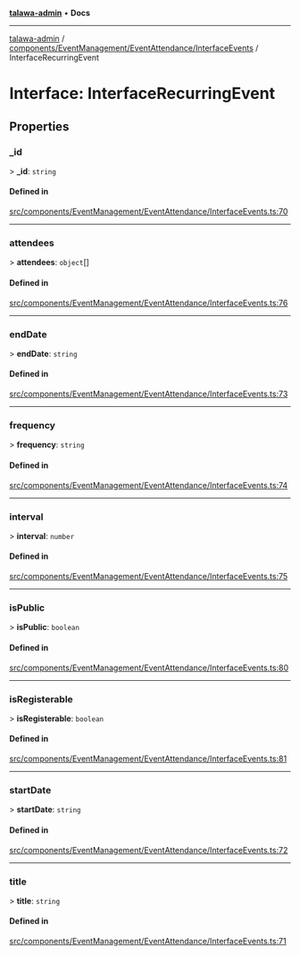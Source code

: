 [**talawa-admin**](../../../../../README.md) • **Docs**

***

[talawa-admin](../../../../../modules.md) / [components/EventManagement/EventAttendance/InterfaceEvents](../README.md) / InterfaceRecurringEvent

# Interface: InterfaceRecurringEvent

## Properties

### \_id

\> **\_id**: `string`

#### Defined in

[src/components/EventManagement/EventAttendance/InterfaceEvents.ts:70](https://github.com/PalisadoesFoundation/talawa-admin/blob/084ac7e92dede9766b77e75cf296f40165965140/src/components/EventManagement/EventAttendance/InterfaceEvents.ts#L70)

***

### attendees

\> **attendees**: `object`[]

#### Defined in

[src/components/EventManagement/EventAttendance/InterfaceEvents.ts:76](https://github.com/PalisadoesFoundation/talawa-admin/blob/084ac7e92dede9766b77e75cf296f40165965140/src/components/EventManagement/EventAttendance/InterfaceEvents.ts#L76)

***

### endDate

\> **endDate**: `string`

#### Defined in

[src/components/EventManagement/EventAttendance/InterfaceEvents.ts:73](https://github.com/PalisadoesFoundation/talawa-admin/blob/084ac7e92dede9766b77e75cf296f40165965140/src/components/EventManagement/EventAttendance/InterfaceEvents.ts#L73)

***

### frequency

\> **frequency**: `string`

#### Defined in

[src/components/EventManagement/EventAttendance/InterfaceEvents.ts:74](https://github.com/PalisadoesFoundation/talawa-admin/blob/084ac7e92dede9766b77e75cf296f40165965140/src/components/EventManagement/EventAttendance/InterfaceEvents.ts#L74)

***

### interval

\> **interval**: `number`

#### Defined in

[src/components/EventManagement/EventAttendance/InterfaceEvents.ts:75](https://github.com/PalisadoesFoundation/talawa-admin/blob/084ac7e92dede9766b77e75cf296f40165965140/src/components/EventManagement/EventAttendance/InterfaceEvents.ts#L75)

***

### isPublic

\> **isPublic**: `boolean`

#### Defined in

[src/components/EventManagement/EventAttendance/InterfaceEvents.ts:80](https://github.com/PalisadoesFoundation/talawa-admin/blob/084ac7e92dede9766b77e75cf296f40165965140/src/components/EventManagement/EventAttendance/InterfaceEvents.ts#L80)

***

### isRegisterable

\> **isRegisterable**: `boolean`

#### Defined in

[src/components/EventManagement/EventAttendance/InterfaceEvents.ts:81](https://github.com/PalisadoesFoundation/talawa-admin/blob/084ac7e92dede9766b77e75cf296f40165965140/src/components/EventManagement/EventAttendance/InterfaceEvents.ts#L81)

***

### startDate

\> **startDate**: `string`

#### Defined in

[src/components/EventManagement/EventAttendance/InterfaceEvents.ts:72](https://github.com/PalisadoesFoundation/talawa-admin/blob/084ac7e92dede9766b77e75cf296f40165965140/src/components/EventManagement/EventAttendance/InterfaceEvents.ts#L72)

***

### title

\> **title**: `string`

#### Defined in

[src/components/EventManagement/EventAttendance/InterfaceEvents.ts:71](https://github.com/PalisadoesFoundation/talawa-admin/blob/084ac7e92dede9766b77e75cf296f40165965140/src/components/EventManagement/EventAttendance/InterfaceEvents.ts#L71)
